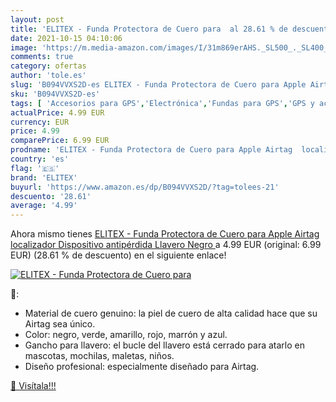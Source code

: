 ```yaml
---
layout: post
title: 'ELITEX - Funda Protectora de Cuero para  al 28.61 % de descuento'
date: 2021-10-15 04:10:06
image: 'https://m.media-amazon.com/images/I/31m869erAHS._SL500_._SL400_.jpg'
comments: true
category: ofertas
author: 'tole.es'
slug: 'B094VVXS2D-es ELITEX - Funda Protectora de Cuero para Apple Airtag...'
sku: 'B094VVXS2D-es'
tags: [ 'Accesorios para GPS','Electrónica','Fundas para GPS','GPS y accesorios','apple','elitex', ]
actualPrice: 4.99 EUR
currency: EUR
price: 4.99
comparePrice: 6.99 EUR
prodname: 'ELITEX - Funda Protectora de Cuero para Apple Airtag  localizador  Dispositivo antipérdida  Llavero  Negro '
country: 'es'
flag: '🇪🇸'
brand: 'ELITEX'
buyurl: 'https://www.amazon.es/dp/B094VVXS2D/?tag=tolees-21'
descuento: '28.61'
average: '4.99'
---
```


Ahora mismo tienes [ELITEX - Funda Protectora de Cuero para Apple Airtag  localizador  Dispositivo antipérdida  Llavero  Negro ](https://www.amazon.es/dp/B094VVXS2D/?tag=tolees-21) a 4.99 EUR (original: 6.99 EUR) (28.61 %  de descuento) en el siguiente enlace!

[![ELITEX - Funda Protectora de Cuero para ](https://m.media-amazon.com/images/I/31m869erAHS._SL500_._SL400_.jpg)](https://www.amazon.es/dp/B094VVXS2D/?tag=tolees-21)

🔎:

- Material de cuero genuino: la piel de cuero de alta calidad hace que su Airtag sea único.
- Color: negro, verde, amarillo, rojo, marrón y azul.
- Gancho para llavero: el bucle del llavero está cerrado para atarlo en mascotas, mochilas, maletas, niños.
- Diseño profesional: especialmente diseñado para Airtag.

[🛒 Visítala!!!](https://www.amazon.es/dp/B094VVXS2D/?tag=tolees-21)
